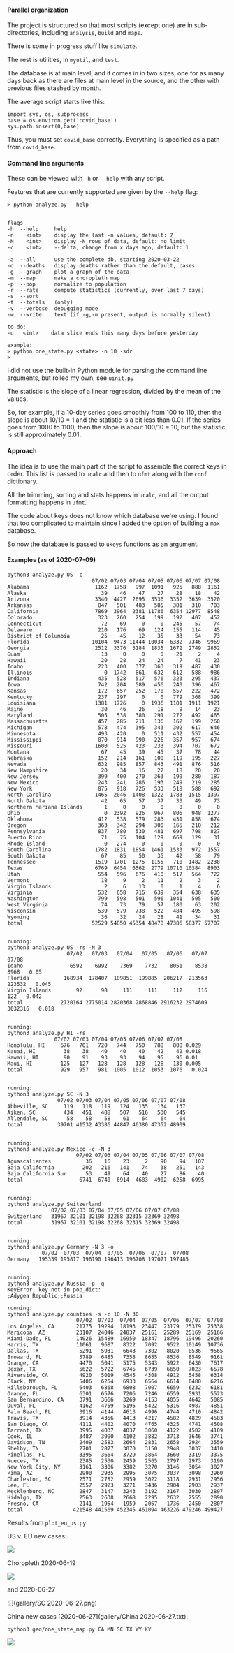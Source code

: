#### Parallel organization

The project is structured so that most scripts (except one) are in sub-directories, including ``analysis``, ``build`` and ``maps``.  

There is some in progress stuff like ``simulate``.

The rest is utilities, in ``myutil``, and ``test``.

The database is at main level, and it comes in in two sizes, one for as many days back as there are files at main level in the source, and the other with previous files stashed by month.

The average script starts like this:

    import sys, os, subprocess
    base = os.environ.get('covid_base')
    sys.path.insert(0,base)
    
Thus, you must set ``covid_base`` correctly.  Everything is specified as a path from ``covid_base``.

#### Command line arguments

These can be viewed with ``-h`` or ``--help`` with any script.

Features that are currently supported are given by the ``--help`` flag:

```
> python analyze.py --help


flags
-h  --help     help
-n    <int>    display the last -n values, default: 7
-N    <int>    display -N rows of data, default: no limit
-c    <int>    --delta, change from x days ago, default: 1

-a  --all      use the complete db, starting 2020-03-22
-d  --deaths   display deaths rather than the default, cases
-g  --graph    plot a graph of the data
-m  --map      make a choropleth map
-p  --pop      normalize to population
-r  --rate     compute statistics (currently, over last 7 days)
-s  --sort     
-t  --totals   (only)
-v  --verbose  debugging mode
-w, --write    text (if -g,-m present, output is normally silent)

to do:
-u   <int>    data slice ends this many days before yesterday 

example:
> python one_state.py <state> -n 10 -sdr
> 
```

I did not use the built-in Python module for parsing the command line arguments, but rolled my own, see ``uinit.py``

The statistic is the slope of a linear regression, divided by the mean of the values.  

So, for example, if a 10-day series goes smoothly from 100 to 110, then the slope is about 10/10 = 1 and the statistic is a bit less than 0.01.  If the series goes from 1000 to 1100, then the slope is about 100/10 = 10, but the statistic is still approximately 0.01.

#### Approach

The idea is to use the main part of the script to assemble the correct keys in order.  This list is passed to ``ucalc`` and then to ``ufmt`` along with the ``conf`` dictionary.

All the trimming, sorting and stats happens in ``ucalc``, and all the output formatting happens in ``ufmt``.

The code about keys does not know which database we're using.  I found that too complicated to maintain since I added the option of building a ``max`` database.  

So now the database is passed to ``ukeys`` functions as an argument.

#### Examples (as of 2020-07-09)

	python3 analyze.py US -c
	                           07/02 07/03 07/04 07/05 07/06 07/07 07/08
	Alabama                     1162  1758   997  1091   925   888  1161
	Alaska                        39    46    47    27    28    18    42
	Arizona                     3340  4427  2695  3536  3352  3639  3520
	Arkansas                     847   501   483   585   381   310   703
	California                  7869  3964  2381 11786  6354 12977  8548
	Colorado                     323   260   254   199   192   407   452
	Connecticut                   72    69     0     0   245    57    74
	Delaware                     210   176    69   124   155   114    45
	District of Columbia          25    45    12    35    33    54    73
	Florida                    10104  9473 11444 10034  6332  7346  9969
	Georgia                     2512  3376  3184  1835  1672  2749  2852
	Guam                          13     0     0     0    21     2     4
	Hawaii                        20    28    24    24     7    41    23
	Idaho                        223   400   377   363   319   487   430
	Illinois                       0  1742   861   632   612   588   986
	Indiana                      435   528   517   576   323   295   437
	Iowa                         742   204   589   456   240   396   467
	Kansas                       172   657   252   170   557   222   472
	Kentucky                     237   297     0     0   779   368   399
	Louisiana                   1381  1726     0  1936  1101  1911  1921
	Maine                         30    46    26    18     9    14    23
	Maryland                     505   538   380   291   272   492   465
	Massachusetts                457   285   211   136   162   199   260
	Michigan                     578   474   395   343   302   617   646
	Minnesota                    493   420     0   511   432   557   454
	Mississippi                  870   914   990   226   357   957   674
	Missouri                    1600   525   423   233   394   707   672
	Montana                       67    45    39    45    37    78    44
	Nebraska                     152   214   161   100   119   195   227
	Nevada                       632   985   857   843   491   876   516
	New Hampshire                 20    34    16    22    18    20    20
	New Jersey                   399   400   270   363   199   280   187
	New Mexico                   243   241   286   193   249   219   285
	New York                     875   918   726   533   518   588   692
	North Carolina              1465  2046  1408  1322  1783  1515  1397
	North Dakota                  42    65    57    37    33    49    73
	Northern Mariana Islands       1     0     0     0     0     0     0
	Ohio                           0  2392   926   967   806   948  1277
	Oklahoma                     412   538   579   283   431   858   674
	Oregon                       363   342   294   300   165   210   212
	Pennsylvania                 837   780   530   481   697   798   827
	Puerto Rico                   71    75   104   129   669   129    31
	Rhode Island                   0   274     0     0     0     0     0
	South Carolina              1782  1831  1854  1461  1533   972  1557
	South Dakota                  67    85    50    35    42    58    79
	Tennessee                   1519  1701  1275  1155   710  1482  2238
	Texas                       6769  6454  6562  2779 10710 10384  8903
	Utah                         554   596   676   410   517   564   722
	Vermont                       18     9     2    11     2     3     2
	Virgin Islands                 2     6    13     0     1     4     6
	Virginia                     532   658   716   639   354   638   635
	Washington                   799   598   501   596  1041   505   500
	West Virginia                 74    73    79    57   180    63   202
	Wisconsin                    539   579   738   522   484   495   598
	Wyoming                       36    32    24    28    41    34    31
	total                      52529 54850 45354 48478 47386 58377 57707
	
	
	running: 
	python3 analyze.py US -rs -N 3
	                   07/02   07/03   07/04   07/05   07/06   07/07   07/08
	Idaho               6592    6992    7369    7732    8051    8538    8968   0.05 
	Florida           168934  178407  189851  199885  206217  213563  223532   0.045
	Virgin Islands        92      98     111     111     112     116     122   0.042
	total            2720164 2775014 2820368 2868846 2916232 2974609 3032316   0.018
	
	
	running: 
	python3 analyze.py HI -rs
	               07/02 07/03 07/04 07/05 07/06 07/07 07/08
	Honolulu, HI     676   701   720   744   750   788   808 0.029
	Kauai, HI         38    38    40    40    40    42    42 0.018
	Hawaii, HI        90    91    93    93    94    95    96 0.01 
	Maui, HI         125   127   128   128   128   128   130 0.005
	total            929   957   981  1005  1012  1053  1076   0.024
	
	
	running: 
	python3 analyze.py SC -N 3
	                07/02 07/03 07/04 07/05 07/06 07/07 07/08
	Abbeville, SC     119   118   119   124   135   134   137
	Aiken, SC         434   451   488   507   516   530   545
	Allendale, SC      58    58    58    61    64    64    64
	total           39701 41532 43386 44847 46380 47352 48909
	
	
	running: 
	python3 analyze.py Mexico -c -N 3
	                      07/02 07/03 07/04 07/05 07/06 07/07 07/08
	Aguascalientes           36    16    23     2    90    94   107
	Baja California         202   216   141    74    38   251   143
	Baja California Sur      53    49    64    40    27    86    40
	total                  6741  6740  6914  4683  4902  6258  6995
	
	
	running: 
	python3 analyze.py Switzerland
	              07/02 07/03 07/04 07/05 07/06 07/07 07/08
	Switzerland   31967 32101 32198 32268 32315 32369 32498
	total         31967 32101 32198 32268 32315 32369 32498
	
	
	running: 
	python3 analyze.py Germany -N 3 -o
	           07/02  07/03  07/04  07/05  07/06  07/07  07/08
	Germany   195359 195817 196190 196413 196708 197071 197485
	
	
	running: 
	python3 analyze.py Russia -p -q
	KeyError, key not in pop_dict:
	;Adygea Republic;;Russia
	
	running: 
	python3 analyze.py counties -s -c 10 -N 30
	                      07/02  07/03  07/04  07/05  07/06  07/07  07/08
	Los Angeles, CA       21775  19294  18193  23447  23179  25379  25338
	Maricopa, AZ          23107  24046  24837  25161  25289  25169  25166
	Miami-Dade, FL        14026  15489  16950  18347  18796  19496  20260
	Harris, TX            11061   9687   8322   7092   9522  10149  10736
	Dallas, TX             5291   5931   6643   7302   8020   8536   9565
	Broward, FL            5789   6485   7358   8655   8536   8549   9161
	Orange, CA             4470   5041   5175   5343   5922   6430   7617
	Bexar, TX              5622   5722   6745   6739   6650   7023   6578
	Riverside, CA          4920   5019   4545   4308   4912   5458   6314
	Clark, NV              5406   6254   6933   6564   6614   6480   6216
	Hillsborough, FL       6403   6868   6808   7007   6659   6232   6181
	Orange, FL             6301   6576   7206   7246   6559   5931   5523
	San Bernardino, CA     3791   3666   3269   4153   4055   4642   5085
	Duval, FL              4162   4759   5195   5422   5316   4987   4851
	Palm Beach, FL         3916   4144   4613   4996   4744   4710   4842
	Travis, TX             3914   4356   4413   4217   4582   4829   4583
	San Diego, CA          4111   4402   4070   4765   4325   4741   4508
	Tarrant, TX            3995   4037   4037   3060   4122   4502   4109
	Cook, IL               3487   3990   4102   3882   3713   3646   3741
	Davidson, TN           2409   2583   2664   2831   2658   2924   3559
	Shelby, TN             2701   2877   3070   3150   2948   3037   3410
	Pinellas, FL           3395   3664   3729   3864   3660   3319   3375
	Nueces, TX             2385   2530   2459   2565   2797   2973   3190
	New York City, NY      3161   3306   3382   3270   3146   3054   3027
	Pima, AZ               2990   2935   2995   3075   3037   3098   2960
	Charleston, SC         2571   2782   2959   3022   3118   2931   2956
	Lee, FL                2557   2923   3271   3436   2904   2903   2937
	Mecklenburg, NC        2847   3147   3243   3192   3167   3030   2897
	Hidalgo, TX            2563   2638   2668   2295   2632   2555   2890
	Fresno, CA             2141   1954   1959   2057   1736   2450   2807
	total                421548 441569 452345 461094 463226 479246 499427

Results from ``plot_eu_us.py``

US v. EU new cases:

![](gallery/US_EU-06-28b.png)

Choropleth 2020-06-19

![](gallery/us-choro-06-19.png)

and 2020-06-27

![](gallery/SC 2020-06-27.png)

China new cases [2020-06-27](gallery/China 2020-06-27.txt).

    python3 geo/one_state_map.py CA MN SC TX WY KY
    
![](gallery/states.png)